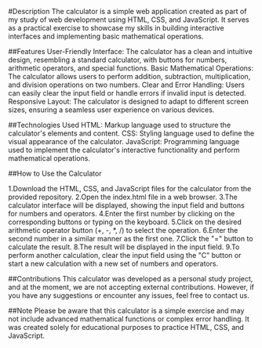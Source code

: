 #Description
The calculator is a simple web application created as part of my study of web development using HTML, CSS, and JavaScript. It serves as a practical exercise to showcase my skills in building interactive interfaces and implementing basic mathematical operations.

##Features
User-Friendly Interface: The calculator has a clean and intuitive design, resembling a standard calculator, with buttons for numbers, arithmetic operators, and special functions.
Basic Mathematical Operations: The calculator allows users to perform addition, subtraction, multiplication, and division operations on two numbers.
Clear and Error Handling: Users can easily clear the input field or handle errors if invalid input is detected.
Responsive Layout: The calculator is designed to adapt to different screen sizes, ensuring a seamless user experience on various devices.


##Technologies Used
HTML: Markup language used to structure the calculator's elements and content.
CSS: Styling language used to define the visual appearance of the calculator.
JavaScript: Programming language used to implement the calculator's interactive functionality and perform mathematical operations.

##How to Use the Calculator

1.Download the HTML, CSS, and JavaScript files for the calculator from the provided repository.
2.Open the index.html file in a web browser.
3.The calculator interface will be displayed, showing the input field and buttons for numbers and operators.
4.Enter the first number by clicking on the corresponding buttons or typing on the keyboard.
5.Click on the desired arithmetic operator button (+, -, *, /) to select the operation.
6.Enter the second number in a similar manner as the first one.
7.Click the "=" button to calculate the result.
8.The result will be displayed in the input field.
9.To perform another calculation, clear the input field using the "C" button or start a new calculation with a new set of numbers and operators.

##Contributions
This calculator was developed as a personal study project, and at the moment, we are not accepting external contributions. However, if you have any suggestions or encounter any issues, feel free to contact us.

##Note
Please be aware that this calculator is a simple exercise and may not include advanced mathematical functions or complex error handling. It was created solely for educational purposes to practice HTML, CSS, and JavaScript.
